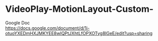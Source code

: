 # VideoPlay-MotionLayout-Custom-

Google Doc<br>
https://docs.google.com/document/d/1i-otuoYXEDmHXJMKYEE8wlQPtJXhtLfOPXOTvg8lGeE/edit?usp=sharing
